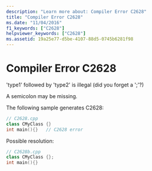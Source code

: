 ```yaml
---
description: "Learn more about: Compiler Error C2628"
title: "Compiler Error C2628"
ms.date: "11/04/2016"
f1_keywords: ["C2628"]
helpviewer_keywords: ["C2628"]
ms.assetid: 19a25e77-d5be-4107-88d5-0745b6281f98
---
```

# Compiler Error C2628

'type1' followed by 'type2' is illegal (did you forget a ';'?)

A semicolon may be missing.

The following sample generates C2628:

```cpp
// C2628.cpp
class CMyClass {}
int main(){}   // C2628 error
```

Possible resolution:

```cpp
// C2628b.cpp
class CMyClass {};
int main(){}
```
